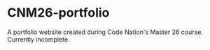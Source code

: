 ﻿# CNM26-portfolio
A portfolio website created during Code Nation's Master 26 course. Currently incomplete.

